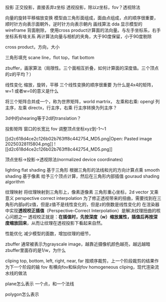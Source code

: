 投影
	正交投影，直接丢弃z坐标
	透视投影，除以z坐标，fov？透视除法

向量的旋转平移缩放变换
模型由三角形面组成，面由点组成，点的顺序很重要，顺时针方向表示面朝外，逆时针方向表示朝内
画线算法 dda
显示模型的wireframe
背面剔除，
	使用cross product计算面的法向量。与左手坐标系，右手坐标系有啥关系
	再计算法向量与相机的夹角，大于90度保留，小于90度剔除

cross product，方向，大小

三角形填充
scane line，flot top，flat bottom

zbuffer，画家算法（局限性。三个面相互折叠，如何计算面的深度值。三个顶点的z的平均？）

线性变化
	缩放，旋转，平移
	 三个线性变换的顺序很重要
	 为什么是4x4的矩阵，w=1 或者w=0的意义是什么

将三个矩阵合并成一个，称为世界矩阵，world martrix，
左乘和右乘:
	opengl 列主序，左乘
	directx，行主序，右乘
	行主序转换为列主序？

3d中的shearing等于2d的translation？

投影矩阵
	窗口的长宽比
	fov
	调整顶点坐标xyz到-1～1

[[d2c618d4ce2c126b02b763ff8c442754_MD5.png|Open: Pasted image 20250328115804.png]]
![[d2c618d4ce2c126b02b763ff8c442754_MD5.png]]


顶点坐标->投影->透视除法(normalized device coordinates)


lighting
  flat shading 基于三角形 根据三角形的法线和光的方向计算点乘
    smooth shading  基于像素 给予三个顶点计算，然后在三角形内部插值
        gouraud shading algorithm 


纹理映射
	将纹理映射到三角形上，像素逐像素
	 三角形重心坐标，2d vector 叉乘意义
	 perspective correct interpolation
		 为了修正透视带来的扭曲，需要找到在三角形内部p的z值，但是z值不是线性变化的，但是z的倒数是线性变化的
		在渲染器中实现**透视校正插值**（Perspective-Correct Interpolation）是解决纹理扭曲的核心问题之一
		透视校正就是：**在插值时，先按深度（w）缩放属性，插值后再按深度缩放回来**，从而让纹理在透视投影下看起来自然。

性能优化
	减少模型的面数，增加纹理的细节，

zbuffer
	通常被表示为grayscale image，越靠近摄像机颜色越亮，越远越暗
	zbuffer里面存的是1/w，为什么

cliping
	top, bottom, left, right, near, far 按顺序裁剪，上一个阶段裁剪的结果作为下一个阶段的输
	fov 有横向fov和纵向fov
	homogeneous cliping，现代渲染流水线的做法
	
plane怎么表示
	一个点，和一个法线

polygon怎么表示